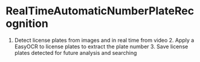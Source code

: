 # RealTimeAutomaticNumberPlateRecognition
1. Detect license plates from images and in real time from video 2. Apply a EasyOCR to license plates to extract the plate number 3. Save license plates detected for future analysis and searching
